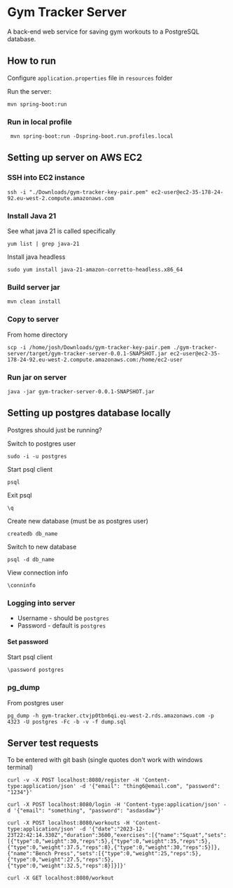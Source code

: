 # Gym Tracker Server

A back-end web service for saving gym workouts to a PostgreSQL database.

## How to run

Configure `application.properties` file in `resources` folder

Run the server:

```
mvn spring-boot:run
```

### Run in local profile

```
 mvn spring-boot:run -Dspring-boot.run.profiles.local
```

## Setting up server on AWS EC2

### SSH into EC2 instance

```
ssh -i "./Downloads/gym-tracker-key-pair.pem" ec2-user@ec2-35-178-24-92.eu-west-2.compute.amazonaws.com
```

### Install Java 21

See what java 21 is called specifically

```
yum list | grep java-21
```

Install java headless

```
sudo yum install java-21-amazon-corretto-headless.x86_64
```

### Build server jar

```
mvn clean install
```

### Copy to server

From home directory

```
scp -i /home/josh/Downloads/gym-tracker-key-pair.pem ./gym-tracker-server/target/gym-tracker-server-0.0.1-SNAPSHOT.jar ec2-user@ec2-35-178-24-92.eu-west-2.compute.amazonaws.com:/home/ec2-user
```

### Run jar on server

```
java -jar gym-tracker-server-0.0.1-SNAPSHOT.jar
```

## Setting up postgres database locally

Postgres should just be running?

Switch to postgres user

```
sudo -i -u postgres
```

Start psql client

```
psql
```

Exit psql

```
\q
```

Create new database (must be as postgres user)

```
createdb db_name
```

Switch to new database

```
psql -d db_name
```

View connection info

```
\conninfo
```

### Logging into server

- Username - should be `postgres`
- Password - default is `postgres`

#### Set password

Start psql client

```
\password postgres
```

### pg_dump

From postgres user

```
pg_dump -h gym-tracker.ctvjp0tbn6qi.eu-west-2.rds.amazonaws.com -p 4323 -U postgres -Fc -b -v -f dump.sql
```

## Server test requests

To be entered with git bash (single quotes don't work with windows terminal)

```
curl -v -X POST localhost:8080/register -H 'Content-type:application/json' -d '{"email": "thing6@email.com", "password": "1234"}'
```

```
curl -X POST localhost:8080/login -H 'Content-type:application/json' -d '{"email": "something", "password": "asdasdaw"}'
```

```
curl -X POST localhost:8080/workouts -H 'Content-type:application/json' -d '{"date":"2023-12-23T22:42:14.330Z","duration":3600,"exercises":[{"name":"Squat","sets":[{"type":0,"weight":30,"reps":5},{"type":0,"weight":35,"reps":5},{"type":0,"weight":37.5,"reps":8},{"type":0,"weight":30,"reps":5}]},{"name":"Bench Press","sets":[{"type":0,"weight":25,"reps":5},{"type":0,"weight":27.5,"reps":5},{"type":0,"weight":32.5,"reps":8}]}]}'
```

```
curl -X GET localhost:8080/workout
```
